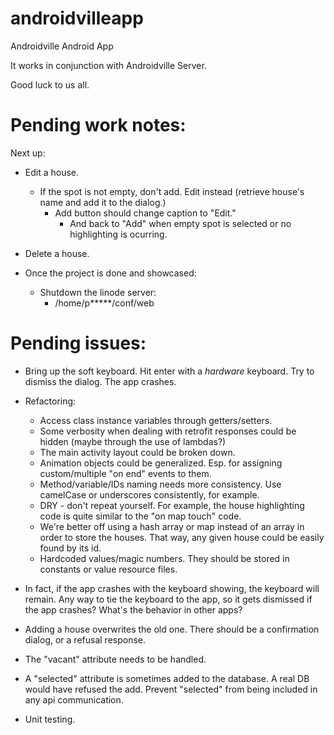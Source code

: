 # androidvilleapp
Androidville Android App

It works in conjunction with Androidville Server.

Good luck to us all.


Pending work notes:
===================

Next up:
 - Edit a house.
   - If the spot is not empty, don't add.  Edit instead (retrieve house's name and add it to the dialog.)
     - Add button should change caption to "Edit."
       - And back to "Add" when empty spot is selected or no highlighting is ocurring.
 
 - Delete a house.
 
 - Once the project is done and showcased:
   - Shutdown the linode server:
     - /home/p*****/conf/web

Pending issues:
===============

- Bring up the soft keyboard.  Hit enter with a _hardware_ keyboard.  Try to dismiss the dialog.  The app crashes.

- Refactoring:
  - Access class instance variables through getters/setters.
  - Some verbosity when dealing with retrofit responses could be hidden (maybe through the use of lambdas?)
  - The main activity layout could be broken down.
  - Animation objects could be generalized.  Esp. for assigning custom/multiple "on end" events to them.
  - Method/variable/IDs naming needs more consistency.  Use camelCase or underscores consistently, for example.
  - DRY - don't repeat yourself.  For example, the house highlighting code is quite similar to the "on map touch" code. 
  - We're better off using a hash array or map instead of an array in order to store the houses.  That way, any given house could be easily found by its id.
  - Hardcoded values/magic numbers.  They should be stored in constants or value resource files.

- In fact, if the app crashes with the keyboard showing, the keyboard will remain.  Any way to tie the keyboard to the app, so it gets dismissed if the app crashes?  What's the behavior in other apps?

- Adding a house overwrites the old one.  There should be a confirmation dialog, or a refusal response.

- The "vacant" attribute needs to be handled.

- A "selected" attribute is sometimes added to the database.  A real DB would have refused the add.  Prevent "selected" from being included in any api communication.

- Unit testing.
